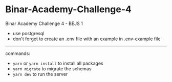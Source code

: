 # Binar-Academy-Challenge-4
Binar Academy Challenge 4 - BEJS 1

- use postgresql
- don't forget to create an .env file with an example in .env-example file

----

commands: 
- <code>yarn</code> or <code>yarn install</code> to install all packages
- <code>yarn migrate</code> to migrate the schemas 
- <code>yarn dev</code> to run the server

